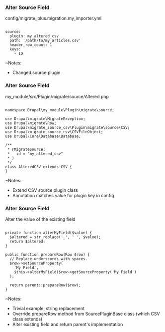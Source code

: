 ### Alter Source Field

config/migrate_plus.migration.my_importer.yml

<pre><code data-trim data-noescape>
source:
  plugin: my_altered_csv
  path: '/path/to/my_articles.csv'
  header_row_count: 1
  keys:
    - ID
</code></pre>

~Notes:

* Changed source plugin


### Alter Source Field

my_module/src/Plugin/migrate/source/Altered.php

<pre><code data-trim data-noescape>
namespace Drupal\my_module\Plugin\migrate\source;

use Drupal\migrate\MigrateException;
use Drupal\migrate\Row;
use Drupal\migrate_source_csv\Plugin\migrate\source\CSV;
use Drupal\migrate_source_csv\CSVFileObject;
use Drupal\Core\Database\Database;

/**
 * @MigrateSource(
 *   id = "my_altered_csv"
 * )
 */
class AlteredCSV extends CSV {
}
</code></pre>

~Notes:

* Extend CSV source plugin class
* Annotation matches value for plugin key in config


### Alter Source Field

Alter the value of the existing field

<pre><code data-trim data-noescape>
private function alterMyField($value) {
  $altered = str_replace('_', ' ', $value);
  return $altered;
}

public function prepareRow(Row $row) {
  // Replace underscores with spaces.
  $row->setSourceProperty(
    'My Field',
    $this->alterMyField($row->getSourceProperty('My Field')
  );

  return parent::prepareRow($row);
}
</code></pre>

~Notes:

* Trivial example: string replacement
* Override prepareRow method from SourcePluginBase class (which CSV class extends)
* Alter existing field and return parent's implementation
